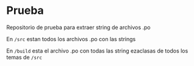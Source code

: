 # Prueba
Repositorio de prueba para extraer string de archivos .po

En `/src` estan todos los archivos .po con las strings

En `/build` esta el archivo .po con todas las string ezaclasas de todos los temas de `/src`
